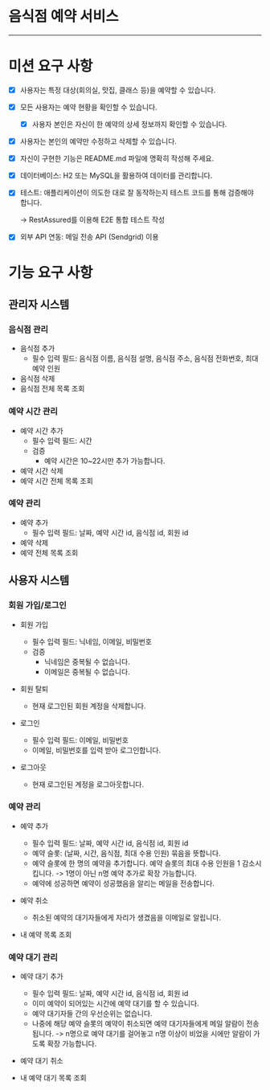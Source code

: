 # 음식점 예약 서비스

---

# 미션 요구 사항

- [x] 사용자는 특정 대상(회의실, 맛집, 클래스 등)을 예약할 수 있습니다.
- [x] 모든 사용자는 예약 현황을 확인할 수 있습니다.
    - [x] 사용자 본인은 자신이 한 예약의 상세 정보까지 확인할 수 있습니다.
- [x] 사용자는 본인의 예약만 수정하고 삭제할 수 있습니다.
- [x] 자신이 구현한 기능은 README.md 파일에 명확히 작성해 주세요.

- [x] 데이터베이스: H2 또는 MySQL을 활용하여 데이터를 관리합니다.
- [x] 테스트: 애플리케이션이 의도한 대로 잘 동작하는지 테스트 코드를 통해 검증해야 합니다.

  -> RestAssured를 이용해 E2E 통합 테스트 작성

- [x] 외부 API 연동:  메일 전송 API (Sendgrid) 이용

# 기능 요구 사항

## 관리자 시스템

### 음식점 관리

- 음식점 추가
    - 필수 입력 필드: 음식점 이름, 음식점 설명, 음식점 주소, 음식점 전화번호, 최대 예약 인원
- 음식점 삭제
- 음식점 전체 목록 조회

### 예약 시간 관리

- 예약 시간 추가
    - 필수 입력 필드: 시간
    - 검증
        - 예약 시간은 10~22시만 추가 가능합니다.
- 예약 시간 삭제
- 예약 시간 전체 목록 조회

### 예약 관리

- 예약 추가
    - 필수 입력 필드: 날짜, 예약 시간 id, 음식점 id, 회원 id
- 예약 삭제
- 예약 전체 목록 조회

## 사용자 시스템

### 회원 가입/로그인

- 회원 가입
    - 필수 입력 필드: 닉네임, 이메일, 비밀번호
    - 검증
        - 닉네임은 중복될 수 없습니다.
        - 이메일은 중복될 수 없습니다.

- 회원 탈퇴
    - 현재 로그인된 회원 계정을 삭제합니다.

- 로그인
    - 필수 입력 필드: 이메일, 비밀번호
    - 이메일, 비밀번호를 입력 받아 로그인합니다.

- 로그아웃
    - 현재 로그인된 계정을 로그아웃합니다.

### 예약 관리

- 예약 추가
    - 필수 입력 필드: 날짜, 예약 시간 id, 음식점 id, 회원 id
    - 예약 슬롯: (날짜, 시간, 음식점, 최대 수용 인원) 묶음을 뜻합니다.
    - 예약 슬롯에 한 명의 예약을 추가합니다. 예약 슬롯의 최대 수용 인원을 1 감소시킵니다. -> 1명이 아닌 n명 예약 추가로 확장 가능합니다.
    - 예약에 성공하면 예약이 성공했음을 알리는 메일을 전송합니다.

- 예약 취소
    - 취소된 예약의 대기자들에게 자리가 생겼음을 이메일로 알립니다.

- 내 예약 목록 조회

### 예약 대기 관리

- 예약 대기 추가
    - 필수 입력 필드: 날짜, 예약 시간 id, 음식점 id, 회원 id
    - 이미 예약이 되어있는 시간에 예약 대기를 할 수 있습니다.
    - 예약 대기자들 간의 우선순위는 없습니다.
    - 나중에 해당 예약 슬롯의 예약이 취소되면 예약 대기자들에게 메일 알람이 전송됩니다. -> n명으로 예약 대기를 걸어놓고 n명 이상이 비었을 시에만 알람이 가도록 확장 가능합니다.

- 예약 대기 취소
- 내 예약 대기 목록 조회
